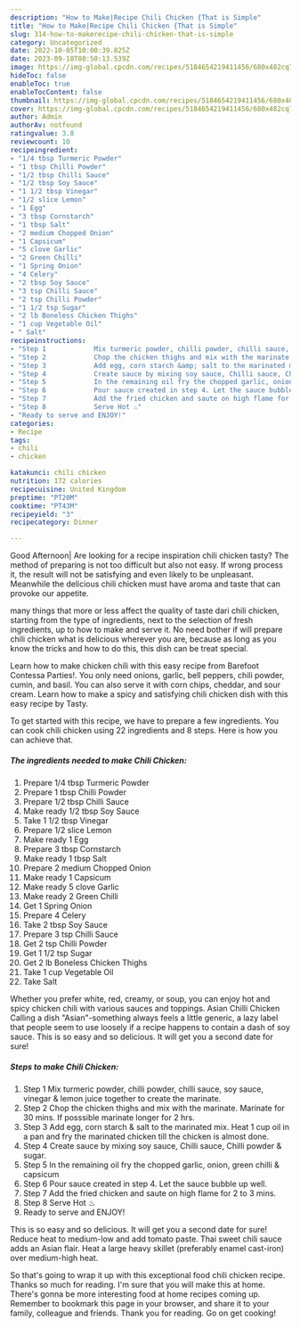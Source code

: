```yaml
---
description: "How to Make|Recipe Chili Chicken {That is Simple"
title: "How to Make|Recipe Chili Chicken {That is Simple"
slug: 314-how-to-makerecipe-chili-chicken-that-is-simple
category: Uncategorized
date: 2022-10-05T10:00:39.825Z
date: 2023-09-18T08:50:13.539Z
image: https://img-global.cpcdn.com/recipes/5184654219411456/680x482cq70/chili-chicken-recipe-main-photo.jpg
hideToc: false
enableToc: true
enableTocContent: false
thumbnail: https://img-global.cpcdn.com/recipes/5184654219411456/680x482cq70/chili-chicken-recipe-main-photo.jpg
cover: https://img-global.cpcdn.com/recipes/5184654219411456/680x482cq70/chili-chicken-recipe-main-photo.jpg
author: Admin
authorAv: notfound
ratingvalue: 3.8
reviewcount: 10
recipeingredient:
- "1/4 tbsp Turmeric Powder"
- "1 tbsp Chilli Powder"
- "1/2 tbsp Chilli Sauce"
- "1/2 tbsp Soy Sauce"
- "1 1/2 tbsp Vinegar"
- "1/2 slice Lemon"
- "1 Egg"
- "3 tbsp Cornstarch"
- "1 tbsp Salt"
- "2 medium Chopped Onion"
- "1 Capsicum"
- "5 clove Garlic"
- "2 Green Chilli"
- "1 Spring Onion"
- "4 Celery"
- "2 tbsp Soy Sauce"
- "3 tsp Chilli Sauce"
- "2 tsp Chilli Powder"
- "1 1/2 tsp Sugar"
- "2 lb Boneless Chicken Thighs"
- "1 cup Vegetable Oil"
- " Salt"
recipeinstructions:
- "Step 1            Mix turmeric powder, chilli powder, chilli sauce, soy sauce, vinegar &amp; lemon juice together to create the marinate."
- "Step 2            Chop the chicken thighs and mix with the marinate. Marinate for 30 mins. If posssible marinate longer for 2 hrs."
- "Step 3            Add egg, corn starch &amp; salt to the marinated mix. Heat 1 cup oil in a pan and fry the marinated chicken till the chicken is almost done."
- "Step 4            Create sauce by mixing soy sauce, Chilli sauce, Chilli powder &amp; sugar."
- "Step 5            In the remaining oil fry the chopped garlic, onion, green chilli &amp; capsicum"
- "Step 6            Pour sauce created in step 4. Let the sauce bubble up well."
- "Step 7            Add the fried chicken and saute on high flame for 2 to 3 mins."
- "Step 8            Serve Hot ♨"
- "Ready to serve and ENJOY!"
categories:
- Recipe
tags:
- chili
- chicken

katakunci: chili chicken 
nutrition: 172 calories
recipecuisine: United Kingdom
preptime: "PT20M"
cooktime: "PT43M"
recipeyield: "3"
recipecategory: Dinner

---
```



Good Afternoon| Are looking for a recipe inspiration chili chicken tasty? The method of preparing is not too difficult but also not easy. If wrong process it, the result will not be satisfying and even likely to be unpleasant. Meanwhile the delicious chili chicken must have aroma and taste that can provoke our appetite.






many things that more or less affect the quality of taste dari chili chicken, starting from the type of ingredients, next to the selection of fresh ingredients, up to how to make and serve it. No need bother if will prepare chili chicken what is delicious wherever you are, because as long as you know the tricks and how to do this, this dish can be treat  special.


Learn how to make chicken chili with this easy recipe from Barefoot Contessa Parties!. You only need onions, garlic, bell peppers, chili powder, cumin, and basil. You can also serve it with corn chips, cheddar, and sour cream. Learn how to make a spicy and satisfying chili chicken dish with this easy recipe by Tasty.


To get started with this recipe, we have to prepare a few ingredients. You can cook chili chicken using 22 ingredients and 8 steps. Here is how you can achieve that.

<!--inarticleads1-->

##### The ingredients needed to make Chili Chicken:

1. Prepare 1/4 tbsp Turmeric Powder
1. Prepare 1 tbsp Chilli Powder
1. Prepare 1/2 tbsp Chilli Sauce
1. Make ready 1/2 tbsp Soy Sauce
1. Take 1 1/2 tbsp Vinegar
1. Prepare 1/2 slice Lemon
1. Make ready 1 Egg
1. Prepare 3 tbsp Cornstarch
1. Make ready 1 tbsp Salt
1. Prepare 2 medium Chopped Onion
1. Make ready 1 Capsicum
1. Make ready 5 clove Garlic
1. Make ready 2 Green Chilli
1. Get 1 Spring Onion
1. Prepare 4 Celery
1. Take 2 tbsp Soy Sauce
1. Prepare 3 tsp Chilli Sauce
1. Get 2 tsp Chilli Powder
1. Get 1 1/2 tsp Sugar
1. Get 2 lb Boneless Chicken Thighs
1. Take 1 cup Vegetable Oil
1. Take  Salt


Whether you prefer white, red, creamy, or soup, you can enjoy hot and spicy chicken chili with various sauces and toppings. Asian Chilli Chicken Calling a dish &#34;Asian&#34;-something always feels a little generic, a lazy label that people seem to use loosely if a recipe happens to contain a dash of soy sauce. This is so easy and so delicious. It will get you a second date for sure! 

<!--inarticleads2-->

##### Steps to make Chili Chicken:

1. Step 1            Mix turmeric powder, chilli powder, chilli sauce, soy sauce, vinegar &amp; lemon juice together to create the marinate.
1. Step 2            Chop the chicken thighs and mix with the marinate. Marinate for 30 mins. If posssible marinate longer for 2 hrs.
1. Step 3            Add egg, corn starch &amp; salt to the marinated mix. Heat 1 cup oil in a pan and fry the marinated chicken till the chicken is almost done.
1. Step 4            Create sauce by mixing soy sauce, Chilli sauce, Chilli powder &amp; sugar.
1. Step 5            In the remaining oil fry the chopped garlic, onion, green chilli &amp; capsicum
1. Step 6            Pour sauce created in step 4. Let the sauce bubble up well.
1. Step 7            Add the fried chicken and saute on high flame for 2 to 3 mins.
1. Step 8            Serve Hot ♨
1. Ready to serve and ENJOY!

This is so easy and so delicious. It will get you a second date for sure! Reduce heat to medium-low and add tomato paste. Thai sweet chili sauce adds an Asian flair. Heat a large heavy skillet (preferably enamel cast-iron) over medium-high heat. 

So that's going to wrap it up with this exceptional food chili chicken recipe. Thanks so much for reading. I'm sure that you will make this at home. There's gonna be more interesting food at home recipes coming up. Remember to bookmark this page in your browser, and share it to your family, colleague and friends. Thank you for reading. Go on get cooking!
